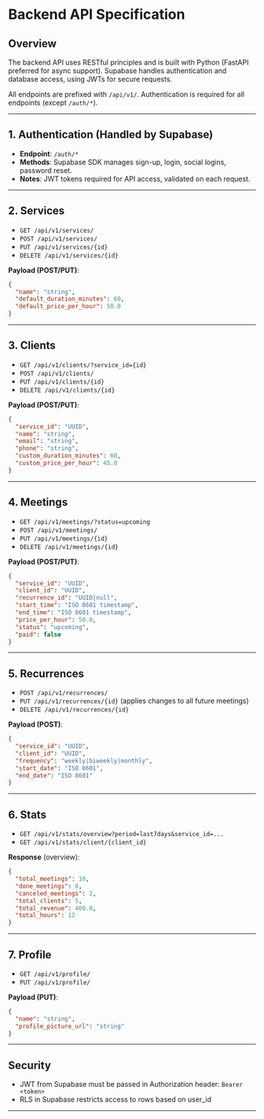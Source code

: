 # Backend API Specification

## Overview

The backend API uses RESTful principles and is built with Python (FastAPI preferred for async support). Supabase handles authentication and database access, using JWTs for secure requests.

All endpoints are prefixed with `/api/v1/`. Authentication is required for all endpoints (except `/auth/*`).

---

## 1. Authentication (Handled by Supabase)

- **Endpoint**: `/auth/*`
- **Methods**: Supabase SDK manages sign-up, login, social logins, password reset.
- **Notes**: JWT tokens required for API access, validated on each request.

---

## 2. Services

- `GET /api/v1/services/`
- `POST /api/v1/services/`
- `PUT /api/v1/services/{id}`
- `DELETE /api/v1/services/{id}`

**Payload (POST/PUT)**:

```json
{
  "name": "string",
  "default_duration_minutes": 60,
  "default_price_per_hour": 50.0
}
```

---

## 3. Clients

- `GET /api/v1/clients/?service_id={id}`
- `POST /api/v1/clients/`
- `PUT /api/v1/clients/{id}`
- `DELETE /api/v1/clients/{id}`

**Payload (POST/PUT)**:

```json
{
  "service_id": "UUID",
  "name": "string",
  "email": "string",
  "phone": "string",
  "custom_duration_minutes": 60,
  "custom_price_per_hour": 45.0
}
```

---

## 4. Meetings

- `GET /api/v1/meetings/?status=upcoming`
- `POST /api/v1/meetings/`
- `PUT /api/v1/meetings/{id}`
- `DELETE /api/v1/meetings/{id}`

**Payload (POST/PUT)**:

```json
{
  "service_id": "UUID",
  "client_id": "UUID",
  "recurrence_id": "UUID|null",
  "start_time": "ISO 8601 timestamp",
  "end_time": "ISO 8601 timestamp",
  "price_per_hour": 50.0,
  "status": "upcoming",
  "paid": false
}
```

---

## 5. Recurrences

- `POST /api/v1/recurrences/`
- `PUT /api/v1/recurrences/{id}` (applies changes to all future meetings)
- `DELETE /api/v1/recurrences/{id}`

**Payload (POST)**:

```json
{
  "service_id": "UUID",
  "client_id": "UUID",
  "frequency": "weekly|biweekly|monthly",
  "start_date": "ISO 8601",
  "end_date": "ISO 8601"
}
```

---

## 6. Stats

- `GET /api/v1/stats/overview?period=last7days&service_id=...`
- `GET /api/v1/stats/client/{client_id}`

**Response** (overview):

```json
{
  "total_meetings": 10,
  "done_meetings": 8,
  "canceled_meetings": 2,
  "total_clients": 5,
  "total_revenue": 400.0,
  "total_hours": 12
}
```

---

## 7. Profile

- `GET /api/v1/profile/`
- `PUT /api/v1/profile/`

**Payload (PUT)**:

```json
{
  "name": "string",
  "profile_picture_url": "string"
}
```

---

## Security

- JWT from Supabase must be passed in Authorization header: `Bearer <token>`
- RLS in Supabase restricts access to rows based on user\_id

---
